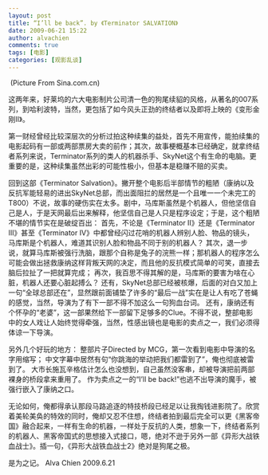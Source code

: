 ```yaml
---
layout: post
title: “I’ll be back”. by 《Terminator SALVATION》
date: 2009-06-21 15:22
author: alvachien
comments: true
tags: [电影]
categories: [观影乱谈]
---
```


<img src="http://i0.sinaimg.cn/ent/d/2009-05-21/U105P28T3D2531907F346DT20090521192550.jpg" alt="" />
(Picture From Sina.com.cn)

这两年来，好莱坞的六大电影制片公司清一色的狗尾续貂的风格，从著名的007系列，到哈利波特，当然，更包括了如今风头正劲的终结者以及即将上映的《变形金刚II》。

第一财经曾经比较深层次的分析过拍这种续集的益处，首先不用宣传，能拍续集的电影起码有一部或两部票房大卖的前作；其次，故事梗概基本已经确定，就拿终结者系列来说，Terminator系列的类人的机器杀手、SkyNet这个有生命的电脑。更重要的是，这种续集虽然出彩的可能性极小，但基本是稳赚不赔的买卖。

回到这部《Terminator Salvation》。撇开整个电影后半部情节的粗陋（康纳以及反抗军能轻易的进出SkyNet总部，而出面阻拦的居然是一个且唯一一个未完工的T800）不说，故事的硬伤实在太多。剧中，马库斯虽然是个机器人，但他坚信自己是人，于是天网最后出来解释，他坚信自己是人只是程序设定；于是，这个粗陋不堪的情节实在是破绽百出：
首先，不论是《Terminator II》还是《Terminator III》甚至《Terminator IV》中都曾经闪过花哨的机器人辨别人脸、物品的镜头，马库斯是个机器人，难道其识别人脸和物品不同于别的机器人？
其次，退一步说，就算马库斯被强行洗脑，跟那个自称是兔子的浣熊一样；那机器人的程序怎么可能会做出拯救康纳这样背叛天网的决定，而且他的反抗模式简单的可笑，直接去脑后拉扯了一把就算完成；
再次，我百思不得其解的是，马库斯的要害为啥在心脏，机器人还要心脏起搏么？
还有，SkyNet总部已经被核爆，后面的对白又加上一句“全球总部还在”，显然跟前面铺垫了许多的“最后一战”实在是让人有吃了苍蝇的感觉，当然，导演为了有下一部不得不加这么一句狗血台词。
还有，康纳还有个怀孕的“老婆”，这一部果然给下一部留下足够多的Clue。不得不说，整部电影中的女人戏让人始终觉得牵强，当然，性感出镜也是电影的卖点之一，我们必须得体谅一下导演。

另外几个好玩的地方：
整部片子Directed by MCG，第一次看到电影中导演的名字用缩写；
中文字幕中居然有句“你跳海的举动把我们都雷到了”，俺也彻底被雷到了。
大市长施瓦辛格估计怎么也没想到，自己虽然没客串，却被导演把前两部裸身的桥段拿来重用了。
作为卖点之一的“I’ll be back!”也逃不出导演的魔手，被强行嵌入了康纳之口。

无论如何，俺都得承认那段马路追逐的特技桥段已经足以让我掏钱进影院了。欣赏着美轮美奂的特效的同时，俺却又忍不住想，终结者拍到最后完全可以更《黑客帝国》融合起来，一样有生命的机器，一样处于反抗的人类，想象一下，终结者系列的机器人、黑客帝国式的思想接入式接口，嗯，绝对不逊于另外一部《异形大战铁血战士》。插一句，《异形大战铁血战士2》绝对是狗尾之极。

是为之记。
Alva Chien
2009.6.21

